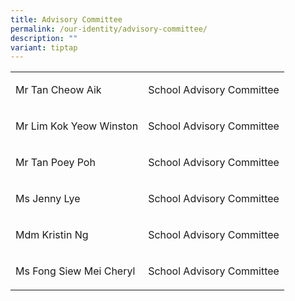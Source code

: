 ```yaml
---
title: Advisory Committee
permalink: /our-identity/advisory-committee/
description: ""
variant: tiptap
---
```

<table style="minWidth: 50px">
<colgroup>
<col>
<col>
</colgroup>
<tbody>
<tr>
<td rowspan="1" colspan="1">
<p>Mr Tan Cheow Aik</p>
</td>
<td rowspan="1" colspan="1">
<p>School Advisory Committee</p>
</td>
</tr>
<tr>
<td rowspan="1" colspan="1">
<p>Mr Lim Kok Yeow Winston</p>
</td>
<td rowspan="1" colspan="1">
<p>School Advisory Committee</p>
</td>
</tr>
<tr>
<td rowspan="1" colspan="1">
<p>Mr Tan Poey Poh</p>
</td>
<td rowspan="1" colspan="1">
<p>School Advisory Committee</p>
</td>
</tr>
<tr>
<td rowspan="1" colspan="1">
<p>Ms Jenny Lye</p>
</td>
<td rowspan="1" colspan="1">
<p>School Advisory Committee</p>
</td>
</tr>
<tr>
<td rowspan="1" colspan="1">
<p>Mdm Kristin Ng</p>
</td>
<td rowspan="1" colspan="1">
<p>School Advisory Committee</p>
</td>
</tr>
<tr>
<td rowspan="1" colspan="1">
<p>Ms Fong Siew Mei Cheryl</p>
</td>
<td rowspan="1" colspan="1">
<p>School Advisory Committee</p>
</td>
</tr>
</tbody>
</table>
<p></p>